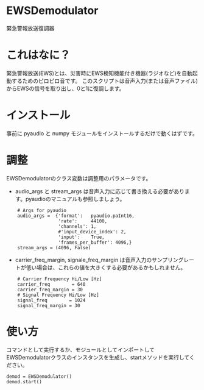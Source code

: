# EWSDemodulator
緊急警報放送復調器

# これはなに？
緊急警報放送(EWS)とは、災害時にEWS検知機能付き機器(ラジオなど)を自動起動するためのピロピロ音です。
このスクリプトは音声入力(または音声ファイル)からEWSの信号を取り出し、0と1に復調します。

# インストール
事前に pyaudio と numpy モジュールをインストールするだけで動くはずです。

# 調整
EWSDemodulatorのクラス変数は調整用のパラメータです。
- audio_args と stream_args は音声入力に応じて書き換える必要があります。pyaudioのマニュアルも参照しましょう。
```
    # Args for pyaudio
    audio_args =  {'format':   pyaudio.paInt16,
                   'rate':     44100,
                   'channels': 1,
                   #'input_device_index': 2,
                   'input':    True,
                   'frames_per_buffer': 4096,}
    stream_args = (4096, False)
```
- carrier_freq_margin, signale_freq_margin は音声入力のサンプリングレートが低い場合は、これらの値を大きくする必要があるかもしれません。
```
    # Carrier Frequency Hi/Low [Hz]
    carrier_freq        = 640
    carrier_freq_margin = 30
    # Signal Frequency Hi/Low [Hz]
    signal_freq        = 1024
    signal_freq_margin = 30
```

# 使い方
コマンドとして実行するか、モジュールとしてインポートしてEWSDemodulatorクラスのインスタンスを生成し、startメソッドを実行してください。
```
demod = EWSDemodulator()
demod.start()
```
